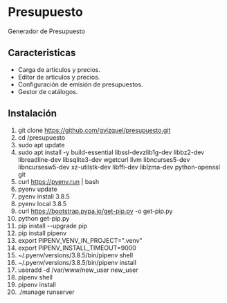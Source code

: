 # Presupuesto

Generador de Presupuesto

## Caracteristicas

* Carga de articulos y precios.
* Editor de articulos y precios.
* Configuración de emisión de presupuestos.
* Gestor de catálogos.

## Instalación

1. git clone <https://github.com/gvizquel/presupuesto.git>
2. cd /presupuesto
3. sudo apt update
4. sudo apt install -y build-essential libssl-devzlib1g-dev libbz2-dev libreadline-dev libsqlite3-dev wgetcurl llvm libncurses5-dev libncursesw5-dev xz-utilstk-dev libffi-dev liblzma-dev python-openssl git
5. curl <https://pyenv.run> | bash
6. pyenv update
7. pyenv install 3.8.5
8. pyenv local 3.8.5
9. curl <https://bootstrap.pypa.io/get-pip.py> -o get-pip.py
10. python get-pip.py
11. pip install --upgrade pip
12. pip install pipenv
13. export PIPENV_VENV_IN_PROJECT=".venv"
14. export PIPENV_INSTALL_TIMEOUT=9000
15. ~/.pyenv/versions/3.8.5/bin/pipenv shell
16. ~/.pyenv/versions/3.8.5/bin/pipenv install
17. useradd -d /var/www/new_user  new_user
18. pipenv shell
19. pipenv install
20. ./manage runserver
